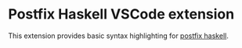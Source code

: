 # Postfix Haskell VSCode extension
This extension provides basic syntax highlighting for [postfix haskell](https://github.com/dvtate/postfix-haskell).
